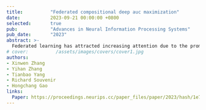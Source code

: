 ```yaml
---
title:          "Federated compositional deep auc maximization"
date:           2023-09-21 00:00:00 +0800
selected:       true
pub:            "Advances in Neural Information Processing Systems"
pub_date:       "2023"
abstract: >-
  Federated learning has attracted increasing attention due to the promise of balancing privacy and large-scale learning; numerous approaches have been proposed. However, most existing approaches focus on problems with balanced data, and prediction performance is far from satisfactory for many real-world applications where the number of samples in different classes is highly imbalanced. To address this challenging problem, we developed a novel federated learning method for imbalanced data by directly optimizing the area under curve (AUC) score. In particular, we formulate the AUC maximization problem as a federated compositional minimax optimization problem, develop a local stochastic compositional gradient descent ascent with momentum algorithm, and provide bounds on the computational and communication complexities of our algorithm. To the best of our knowledge, this is the first work to achieve such favorable theoretical results. Finally, extensive experimental results confirm the efficacy of our method.
# cover:          /assets/images/covers/cover1.jpg
authors:
- Xinwen Zhang
- Yihan Zhang 
- Tianbao Yang
- Richard Souvenir
- Hongchang Gao
links:
  Paper: https://proceedings.neurips.cc/paper_files/paper/2023/hash/1e7b192fc8b3acb93749c5accfa60e0c-Abstract-Conference.html
---
```

